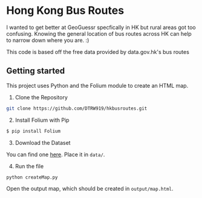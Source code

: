 # Hong Kong Bus Routes

I wanted to get better at GeoGuessr specfically in HK but rural areas got too confusing.
Knowing the general location of bus routes across HK can help to narrow down where you are. :)

This code is based off the free data provided by data.gov.hk's bus routes

## Getting started
This project uses Python and the Folium module to create an HTML map.

1. Clone the Repository

```bash
git clone https://github.com/DTRW919/hkbusroutes.git
```

2. Install Folium with Pip

```bash
$ pip install Folium
```

3. Download the Dataset

You can find one [here](https://data.gov.hk/en-data/dataset/hk-td-tis_23-routes-fares-geojson).
Place it in `data/`.

4. Run the file

```bash
python createMap.py
```

Open the output map, which should be created in `output/map.html`.
